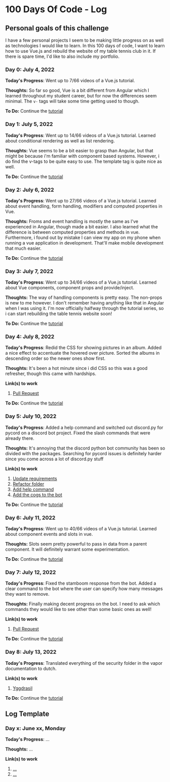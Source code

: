 # 100 Days Of Code - Log

## Personal goals of this challenge

I have a few personal projects I seem to be making little progress on as well as technologies I would like to learn. In this 100 days of code, I want to learn how to use Vue.js and rebuild the website of my table tennis club in it. If there is spare time, I'd like to also include my portfolio.

### Day 0: July 4, 2022

**Today's Progress**: Went up to 7/66 videos of a Vue.js tutorial.

**Thoughts:** So far so good, Vue is a bit different from Angular which I learned throughout my student career, but for now the differences seem minimal. The `v-` tags will take some time getting used to though.

**To Do:** Continue the [tutorial](https://www.youtube.com/watch?v=_CdLj6ExjX0&list=PLC3y8-rFHvwgeQIfSDtEGVvvSEPDkL_1f&index=8)

### Day 1: July 5, 2022

**Today's Progress**: Went up to 14/66 videos of a Vue.js tutorial. Learned about conditional rendering as well as list rendering.

**Thoughts:** Vue seems to be a bit easier to grasp than Angular, but that might be because i'm familiar with component based systems. However, i do find the v-tags to be quite easy to use. The template tag is quite nice as well.

**To Do:** Continue the [tutorial](https://www.youtube.com/watch?v=yaRKuxIHag4&list=PLC3y8-rFHvwgeQIfSDtEGVvvSEPDkL_1f&index=14)

### Day 2: July 6, 2022

**Today's Progress**: Went up to 27/66 videos of a Vue.js tutorial. Learned about event handling, form handling, modifiers and computed properties in Vue.

**Thoughts:** Froms and event handling is mostly the same as I've experienced in Angular, though made a bit easier. I also learned what the difference is between computed properties and methods in vue. Furthermore, i found out by mistake I can view my app on my phone when running a vue application in development. That'll make mobile development that much easier.

**To Do:** Continue the [tutorial](https://www.youtube.com/watch?v=afacrmHQtUw&list=PLC3y8-rFHvwgeQIfSDtEGVvvSEPDkL_1f&index=27)

### Day 3: July 7, 2022

**Today's Progress**: Went up to 34/66 videos of a Vue.js tutorial. Learned about Vue components, component props and provide/inject.

**Thoughts:** The way of handling components is pretty easy. The non-props is new to me however. I don't remember having anything like that in Angular when I was using it. I'm now officially halfway through the tutorial series, so i can start rebuilding the table tennis website soon!

**To Do:** Continue the [tutorial](https://www.youtube.com/watch?v=bbQnHpIpjgY&list=PLC3y8-rFHvwgeQIfSDtEGVvvSEPDkL_1f&index=34)

### Day 4: July 8, 2022

**Today's Progress**: Redid the CSS for showing pictures in an album. Added a nice effect to accentuate the hovered over picture. Sorted the albums in descending order so the newer ones show first.

**Thoughts:** It's been a hot minute since i did CSS so this was a good refresher, though this came with hardships.

**Link(s) to work**
1. [Pull Request](https://github.com/Heimdalbe/Jormungandr/pull/11)

**To Do:** Continue the [tutorial](https://www.youtube.com/watch?v=bbQnHpIpjgY&list=PLC3y8-rFHvwgeQIfSDtEGVvvSEPDkL_1f&index=34)

### Day 5: July 10, 2022

**Today's Progress**: Added a help command and switched out discord.py for pycord on a discord bot project. Fixed the slash commands that were already there.

**Thoughts:** It's annoying that the discord python bot community has been so divided with the packages. Searching for pycord issues is definitely harder since you come across a lot of discord.py stuff

**Link(s) to work**
1. [Update requirements](https://github.com/Heimdalbe/Yggdrasil/commit/67d8458afc5fa3e1ded81b9a3036726fa28a2459)
2. [Refactor folder](https://github.com/Heimdalbe/Yggdrasil/commit/bcf3eccaa14f591365bcd5520aeccb40fe582a25)
3. [Add help command](https://github.com/Heimdalbe/Yggdrasil/commit/b4e9ec07e477733cb64d244fdc8221b6b3e88e7e)
4. [Add the cogs to the bot](https://github.com/Heimdalbe/Yggdrasil/commit/6990ffc5fbe6b2657a7da5488841e64d0bec921b)

**To Do:** Continue the [tutorial](https://www.youtube.com/watch?v=bbQnHpIpjgY&list=PLC3y8-rFHvwgeQIfSDtEGVvvSEPDkL_1f&index=34)


### Day 6: July 11, 2022

**Today's Progress**: Went up to 40/66 videos of a Vue.js tutorial. Learned about component events and slots in vue.

**Thoughts:** Slots seem pretty powerful to pass in data from a parent component. It will definitely warrant some experimentation.

**To Do:** Continue the [tutorial](https://www.youtube.com/watch?v=T0yVKIcBkK0&list=PLC3y8-rFHvwgeQIfSDtEGVvvSEPDkL_1f&index=40)



### Day 7: July 12, 2022

**Today's Progress**: Fixed the stamboom response from the bot. Added a clear command to the bot where the user can specify how many messages they want to remove.

**Thoughts:** Finally making decent progress on the bot. I need to ask which commands they would like to see other than some basic ones as well!

**Link(s) to work**
1. [Pull Request](https://github.com/vapor/docs/pull/667)

**To Do:** Continue the [tutorial](https://www.youtube.com/watch?v=T0yVKIcBkK0&list=PLC3y8-rFHvwgeQIfSDtEGVvvSEPDkL_1f&index=40)


### Day 8: July 13, 2022

**Today's Progress**: Translated everything of the security folder in the vapor documentation to dutch.

**Link(s) to work**
1. [Yggdrasil](https://github.com/Heimdalbe/Yggdrasil)

**To Do:** Continue the [tutorial](https://www.youtube.com/watch?v=T0yVKIcBkK0&list=PLC3y8-rFHvwgeQIfSDtEGVvvSEPDkL_1f&index=40)

## Log Template
### Day x: June xx, Monday

**Today's Progress**: ...

**Thoughts:** ...

**Link(s) to work**
1. [...](https://www.freecodecamp.com/challenges/find-the-longest-word-in-a-string)
2. [...](https://www.freecodecamp.com/challenges/title-case-a-sentence)
